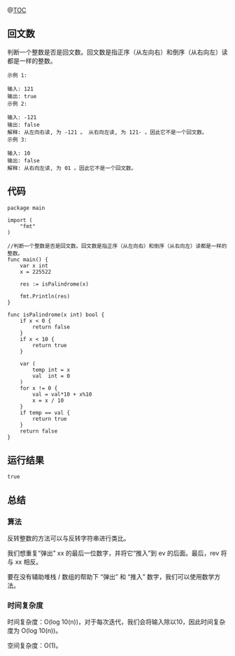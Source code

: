 @[TOC](回文数)

## 回文数

判断一个整数是否是回文数。回文数是指正序（从左向右）和倒序（从右向左）读都是一样的整数。


```
示例 1:

输入: 121
输出: true
示例 2:

输入: -121
输出: false
解释: 从左向右读, 为 -121 。 从右向左读, 为 121- 。因此它不是一个回文数。
示例 3:

输入: 10
输出: false
解释: 从右向左读, 为 01 。因此它不是一个回文数。

```



## 代码
```text
package main

import (
	"fmt"
)

//判断一个整数是否是回文数。回文数是指正序（从左向右）和倒序（从右向左）读都是一样的整数。
func main() {
	var x int
	x = 225522

	res := isPalindrome(x)

	fmt.Println(res)
}

func isPalindrome(x int) bool {
	if x < 0 {
		return false
	}
	if x < 10 {
		return true
	}

	var (
		temp int = x
		val  int = 0
	)
	for x != 0 {
		val = val*10 + x%10
		x = x / 10
	}
	if temp == val {
		return true
	}
	return false
}

```


## 运行结果
```
true

```


## 总结

### 算法

反转整数的方法可以与反转字符串进行类比。

我们想重复“弹出” xx 的最后一位数字，并将它“推入”到 ev 的后面。最后，rev 将与 xx 相反。

要在没有辅助堆栈 / 数组的帮助下 “弹出” 和 “推入” 数字，我们可以使用数学方法。




### 时间复杂度

时间复杂度：O(log 10(n))，对于每次迭代，我们会将输入除以10，因此时间复杂度为 O(log 10(n))。

空间复杂度：O(1)。








